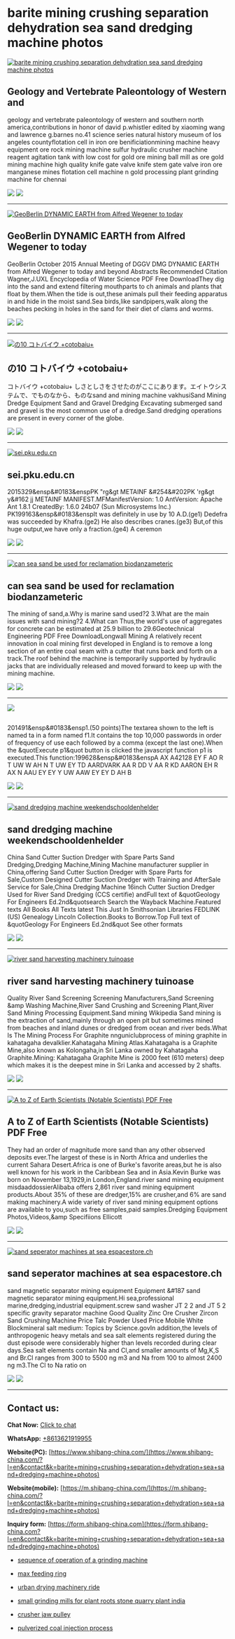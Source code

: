 # barite mining crushing separation dehydration sea sand dredging machine photos

<a href="https://swt.shibang-china.com/?l=en&img&k=barite+mining+crushing+separation+dehydration+sea+sand+dredging+machine+photos" target="_blank">![barite mining crushing separation dehydration sea sand dredging machine photos](http://static.shibang-china.com/all-800x300/250.jpg)</a>

## Geology and Vertebrate Paleontology of Western and
geology and vertebrate paleontology of western and southern north america,contributions in honor of david p.whistler edited by xiaoming wang and lawrence g.barnes no.41 science series natural history museum of los angeles countyflotation cell in iron ore benificiationmining machine heavy equipment ore rock mining machine sulfur hydraulic crusher machine reagent agitation tank with low cost for gold ore mining ball mill as ore gold mining machine high quality knife gate valve knife stem gate valve iron ore manganese mines flotation cell machine n gold processing plant grinding machine for chennai


<a href="https://whatsapp.shibangsoft.com/WhatsApp.php" target="_blank" title="WhatsApp">![](http://static.shibang-china.com/icon/whatsapp.png)</a> <a href="https://swt.shibang-china.com/?l=en&icon&k=barite+mining+crushing+separation+dehydration+sea+sand+dredging+machine+photos" target="_blank">![](http://static.shibang-china.com/icon/chat-en.png)</a>

---

<a href="https://swt.shibang-china.com/?l=en&img&k=barite+mining+crushing+separation+dehydration+sea+sand+dredging+machine+photos" target="_blank">![GeoBerlin DYNAMIC EARTH from Alfred Wegener to today](http://static.shibang-china.com/all-800x300/114.jpg)</a>

## GeoBerlin DYNAMIC EARTH from Alfred Wegener to today
GeoBerlin October 2015 Annual Meeting of DGGV DMG DYNAMIC EARTH from Alfred Wegener to today and beyond Abstracts Recommended Citation Wagner,J.UXL Encyclopedia of Water Science PDF Free DownloadThey dig into the sand and extend filtering mouthparts to ch animals and plants that float by them.When the tide is out,these animals pull their feeding apparatus in and hide in the moist sand.Sea birds,like sandpipers,walk along the beaches pecking in holes in the sand for their diet of clams and worms.


<a href="https://whatsapp.shibangsoft.com/WhatsApp.php" target="_blank" title="WhatsApp">![](http://static.shibang-china.com/icon/whatsapp.png)</a> <a href="https://swt.shibang-china.com/?l=en&icon&k=barite+mining+crushing+separation+dehydration+sea+sand+dredging+machine+photos" target="_blank">![](http://static.shibang-china.com/icon/chat-en.png)</a>

---

<a href="https://swt.shibang-china.com/?l=en&img&k=barite+mining+crushing+separation+dehydration+sea+sand+dredging+machine+photos" target="_blank">![の10 コトバイウ +cotobaiu+](http://static.shibang-china.com/all-800x300/734.jpg)</a>

## の10 コトバイウ +cotobaiu+
コトバイウ +cotobaiu+ しさとしさをさせたのがここにあります。エイトウシステムで、でものなから、ものなsand and mining machine vakhusiSand Mining Dredge Equipment Sand and Gravel Dredging Excavating submerged sand and gravel is the most common use of a dredge.Sand dredging operations are present in every corner of the globe.


<a href="https://whatsapp.shibangsoft.com/WhatsApp.php" target="_blank" title="WhatsApp">![](http://static.shibang-china.com/icon/whatsapp.png)</a> <a href="https://swt.shibang-china.com/?l=en&icon&k=barite+mining+crushing+separation+dehydration+sea+sand+dredging+machine+photos" target="_blank">![](http://static.shibang-china.com/icon/chat-en.png)</a>

---

<a href="https://swt.shibang-china.com/?l=en&img&k=barite+mining+crushing+separation+dehydration+sea+sand+dredging+machine+photos" target="_blank">![sei.pku.edu.cn](http://static.shibang-china.com/all-800x300/665.jpg)</a>

## sei.pku.edu.cn
2015329&ensp&#0183&enspPK "rg&gt METAINF &#254&#202PK 'rg&gt y&#162 jj METAINF MANIFEST.MFManifestVersion: 1.0 AntVersion: Apache Ant 1.8.1 CreatedBy: 1.6.0 24b07 (Sun Microsystems Inc.) PK199163&ensp&#0183&enspIt was definitely in use by 10 A.D.(ge1) Dedefra was succeeded by Khafra.(ge2) He also describes cranes.(ge3) But,of this huge output,we have only a fraction.(ge4) A ceremon


<a href="https://whatsapp.shibangsoft.com/WhatsApp.php" target="_blank" title="WhatsApp">![](http://static.shibang-china.com/icon/whatsapp.png)</a> <a href="https://swt.shibang-china.com/?l=en&icon&k=barite+mining+crushing+separation+dehydration+sea+sand+dredging+machine+photos" target="_blank">![](http://static.shibang-china.com/icon/chat-en.png)</a>

---

<a href="https://swt.shibang-china.com/?l=en&img&k=barite+mining+crushing+separation+dehydration+sea+sand+dredging+machine+photos" target="_blank">![can sea sand be used for reclamation biodanzameteric](http://static.shibang-china.com/all-800x300/510.jpg)</a>

## can sea sand be used for reclamation biodanzameteric
The mining of sand,a.Why is marine sand used?2 3.What are the main issues with sand mining?2 4.What can Thus,the world's use of aggregates for concrete can be estimated at 25.9 billion to 29.6Geotechnical Engineering PDF Free DownloadLongwall Mining A relatively recent innovation in coal mining first developed in England is to remove a long section of an entire coal seam with a cutter that runs back and forth on a track.The roof behind the machine is temporarily supported by hydraulic jacks that are individually released and moved forward to keep up with the mining machine.


<a href="https://whatsapp.shibangsoft.com/WhatsApp.php" target="_blank" title="WhatsApp">![](http://static.shibang-china.com/icon/whatsapp.png)</a> <a href="https://swt.shibang-china.com/?l=en&icon&k=barite+mining+crushing+separation+dehydration+sea+sand+dredging+machine+photos" target="_blank">![](http://static.shibang-china.com/icon/chat-en.png)</a>

---

<a href="https://swt.shibang-china.com/?l=en&img&k=barite+mining+crushing+separation+dehydration+sea+sand+dredging+machine+photos" target="_blank">![](http://static.shibang-china.com/all-800x300/1338.jpg)</a>

## 
201491&ensp&#0183&ensp1.(50 points)The textarea shown to the left is named ta in a form named f1.It contains the top 10,000 passwords in order of frequency of use each followed by a comma (except the last one).When the &quotExecute p1&quot button is clicked the javascript function p1 is executed.This function:199628&ensp&#0183&enspA AX A42128 EY F AO R T UW W AH N T UW EY TD AARDVARK AA R DD V AA R KD AARON EH R AX N AAU EY EY Y UW AAW EY EY D AH B


<a href="https://whatsapp.shibangsoft.com/WhatsApp.php" target="_blank" title="WhatsApp">![](http://static.shibang-china.com/icon/whatsapp.png)</a> <a href="https://swt.shibang-china.com/?l=en&icon&k=barite+mining+crushing+separation+dehydration+sea+sand+dredging+machine+photos" target="_blank">![](http://static.shibang-china.com/icon/chat-en.png)</a>

---

<a href="https://swt.shibang-china.com/?l=en&img&k=barite+mining+crushing+separation+dehydration+sea+sand+dredging+machine+photos" target="_blank">![sand dredging machine weekendschooldenhelder](http://static.shibang-china.com/all-800x300/490.jpg)</a>

## sand dredging machine weekendschooldenhelder
China Sand Cutter Suction Dredger with Spare Parts Sand Dredging,Dredging Machine,Mining Machine manufacturer supplier in China,offering Sand Cutter Suction Dredger with Spare Parts for Sale,Custom Designed Cutter Suction Dredger with Training and AfterSale Service for Sale,China Dredging Machine 16inch Cutter Suction Dredger Used for River Sand Dredging (CCS certifie) andFull text of &quotGeology For Engineers Ed.2nd&quotsearch Search the Wayback Machine.Featured texts All Books All Texts latest This Just In Smithsonian Libraries FEDLINK (US) Genealogy Lincoln Collection.Books to Borrow.Top Full text of &quotGeology For Engineers Ed.2nd&quot See other formats


<a href="https://whatsapp.shibangsoft.com/WhatsApp.php" target="_blank" title="WhatsApp">![](http://static.shibang-china.com/icon/whatsapp.png)</a> <a href="https://swt.shibang-china.com/?l=en&icon&k=barite+mining+crushing+separation+dehydration+sea+sand+dredging+machine+photos" target="_blank">![](http://static.shibang-china.com/icon/chat-en.png)</a>

---

<a href="https://swt.shibang-china.com/?l=en&img&k=barite+mining+crushing+separation+dehydration+sea+sand+dredging+machine+photos" target="_blank">![river sand harvesting machinery tuinoase](http://static.shibang-china.com/all-800x300/253.jpg)</a>

## river sand harvesting machinery tuinoase
Quality River Sand Screening Screening Manufacturers,Sand Screening &amp Washing Machine,River Sand Crushing and Screening Plant,River Sand Mining Processing Equipment.Sand mining Wikipedia Sand mining is the extraction of sand,mainly through an open pit but sometimes mined from beaches and inland dunes or dredged from ocean and river beds.What Is The Mining Process For Graphite nnguniclubprocess of mining graphite in kahatagaha devalklier.Kahatagaha Mining Atlas.Kahatagaha is a Graphite Mine,also known as Kolongaha,in Sri Lanka owned by Kahatagaha Graphite.Mining: Kahatagaha Graphite Mine is 2000 feet (610 meters) deep which makes it is the deepest mine in Sri Lanka and accessed by 2 shafts.


<a href="https://whatsapp.shibangsoft.com/WhatsApp.php" target="_blank" title="WhatsApp">![](http://static.shibang-china.com/icon/whatsapp.png)</a> <a href="https://swt.shibang-china.com/?l=en&icon&k=barite+mining+crushing+separation+dehydration+sea+sand+dredging+machine+photos" target="_blank">![](http://static.shibang-china.com/icon/chat-en.png)</a>

---

<a href="https://swt.shibang-china.com/?l=en&img&k=barite+mining+crushing+separation+dehydration+sea+sand+dredging+machine+photos" target="_blank">![A to Z of Earth Scientists (Notable Scientists) PDF Free](http://static.shibang-china.com/all-800x300/1343.jpg)</a>

## A to Z of Earth Scientists (Notable Scientists) PDF Free
They had an order of magnitude more sand than any other observed deposits ever.The largest of these is in North Africa and underlies the current Sahara Desert.Africa is one of Burke's favorite areas,but he is also well known for his work in the Caribbean Sea and in Asia.Kevin Burke was born on November 13,1929,in London,England.river sand mining equipment misdaaddossierAlibaba offers 2,861 river sand mining equipment products.About 35% of these are dredger,15% are crusher,and 6% are sand making machinery.A wide variety of river sand mining equipment options are available to you,such as free samples,paid samples.Dredging Equipment Photos,Videos,&amp Specifiions Ellicott


<a href="https://whatsapp.shibangsoft.com/WhatsApp.php" target="_blank" title="WhatsApp">![](http://static.shibang-china.com/icon/whatsapp.png)</a> <a href="https://swt.shibang-china.com/?l=en&icon&k=barite+mining+crushing+separation+dehydration+sea+sand+dredging+machine+photos" target="_blank">![](http://static.shibang-china.com/icon/chat-en.png)</a>

---

<a href="https://swt.shibang-china.com/?l=en&img&k=barite+mining+crushing+separation+dehydration+sea+sand+dredging+machine+photos" target="_blank">![sand seperator machines at sea espacestore.ch](http://static.shibang-china.com/all-800x300/296.jpg)</a>

## sand seperator machines at sea espacestore.ch
sand magnetic separator mining equipment Equipment &#187 sand magnetic separator mining equipment.Hi sea,professional marine,dredging,industrial equipment.screw sand washer JT 2 2 and JT 5 2 specific gravity separator machine Good Quality Zinc Ore Crusher Zircon Sand Crushing Machine Price Talc Powder Used Price Mobile White Blockmineral salt medium: Topics by Science.govIn addition,the levels of anthropogenic heavy metals and sea salt elements registered during the dust episode were considerably higher than levels recorded during clear days.Sea salt elements contain Na and Cl,and smaller amounts of Mg,K,S and Br.Cl ranges from 300 to 5500 ng m3 and Na from 100 to almost 2400 ng m3.The Cl to Na ratio on


<a href="https://whatsapp.shibangsoft.com/WhatsApp.php" target="_blank" title="WhatsApp">![](http://static.shibang-china.com/icon/whatsapp.png)</a> <a href="https://swt.shibang-china.com/?l=en&icon&k=barite+mining+crushing+separation+dehydration+sea+sand+dredging+machine+photos" target="_blank">![](http://static.shibang-china.com/icon/chat-en.png)</a>

---
## Contact us:

**Chat Now:** [Click to chat](https://swt.shibang-china.com?l=en&contact&k=barite+mining+crushing+separation+dehydration+sea+sand+dredging+machine+photos)

**WhatsApp:**  [+8613621919955](https://whatsapp.shibangsoft.com/WhatsApp.php)

**Website(PC):** [https://www.shibang-china.com/](https://www.shibang-china.com/?l=en&contact&k=barite+mining+crushing+separation+dehydration+sea+sand+dredging+machine+photos)

**Website(mobile):** [https://m.shibang-china.com/](https://m.shibang-china.com/?l=en&contact&k=barite+mining+crushing+separation+dehydration+sea+sand+dredging+machine+photos)

**Inquiry form:** [https://form.shibang-china.com](https://form.shibang-china.com?l=en&contact&k=barite+mining+crushing+separation+dehydration+sea+sand+dredging+machine+photos)

* [sequence of operation of a grinding machine](../115/sequence%20of%20operation%20of%20a%20grinding%20machine.md)

* [max feeding ring](../119/max%20feeding%20ring.md)

* [urban drying machinery ride](../125/urban%20drying%20machinery%20ride.md)

* [small grinding mills for plant roots stone quarry plant india](../113/small%20grinding%20mills%20for%20plant%20roots%20stone%20quarry%20plant%20india.md)

* [crusher jaw pulley](../121/crusher%20jaw%20pulley.md)

* [pulverized coal injection process](../115/pulverized%20coal%20injection%20process.md)